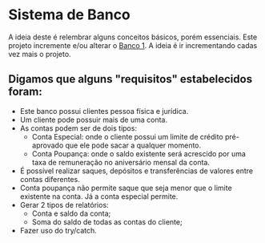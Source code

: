 # Sistema de Banco
A ideia deste é relembrar alguns conceitos básicos, porém essenciais. Este projeto incremente e/ou alterar o [Banco 1](https://github.com/fysabelah/Projetos-Java/tree/main/Sistema-Simples-Banco). A ideia é ir incrementando cadas vez mais o projeto.

## Digamos que alguns "requisitos" estabelecidos foram:
* Este banco possui clientes pessoa física e jurídica.
* Um cliente pode possuir mais de uma conta.
* As contas podem ser de dois tipos:
  * Conta Especial: onde o cliente possui um limite de crédito pré-aprovado que ele pode sacar a qualquer momento.
  * Conta Poupança: onde o saldo existente será acrescido por uma taxa de remuneração no aniversário mensal da conta.
* É possível realizar saques, depósitos e transferências de valores entre contas diferentes.
* Conta poupança não permite saque que seja menor que o limite existente na conta. Já a conta especial permite.
* Gerar 2 tipos de relatórios: 
  * Conta e saldo da conta;
  * Soma do saldo de todas as contas do cliente;
* Fazer uso do try/catch.
